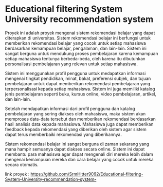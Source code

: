 # Educational filtering System University recommendation system

Proyek ini adalah proyek mengenai sistem rekomendasi belajar yang dapat diterapkan di universitas. Sistem rekomendasi belajar ini berfungsi untuk memberikan rekomendasi belajar yang cocok untuk setiap mahasiswa berdasarkan kemampuan belajar, pengalaman, dan lain-lain. Sistem ini sangat berguna untuk mendukung proses pembelajaran karena kemampuan setiap mahasiswa tentunya berbeda-beda, oleh karena itu dibutuhkan personalisasi pembelajaran yang relevan untuk setiap mahasiswa.

Sistem ini menggunakan profil pengguna untuk medapatkan informasi mengenai tingkat pendidikan, minat, bakat, preferensi subjek, dan tujuan pembelajaran untuk dapat memberikan rekomendasi pembelajaran yang terpersonalisasi kepada setiap mahasiswa. Sistem ini juga memiliki katalog jenis pembelajaran seperti buku, kursus online, video pembelajaran, artikel, dan lain-lain.

Setelah mendapatkan informasi dari profil pengguna dan katalog pembelajaran yang sering diakses oleh mahasiswa, maka sistem akan memproses data-data tersebut dan memberikan rekomendasi berdasarkan hasil analisis data kepada mahasiswa. Mahasiswa juga dapat memberikan feedback kepada rekomendasi yang diberikan oleh sistem agar sistem dapat terus memberbaiki rekomendasi yang diberikannya.

Sistem rekomendasi belajar ini sangat berguna di zaman sekarang yang mana hampir semuanya dapat diakses secara online. Sistem ini dapat membantu para mahasiswa agar dapat mengenali diri mereka lebih dalam mengenai kemampuan mereka dan cara belajar yang cocok untuk mereka secara otomatis.

link proyek : https://github.com/SrmHitter9062/Educational-filtering-System-University-recommendation-system-




